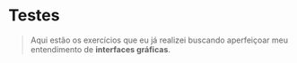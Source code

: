 # Testes

> Aqui estão os exercícios que eu já realizei buscando aperfeiçoar meu entendimento de **interfaces gráficas**.
